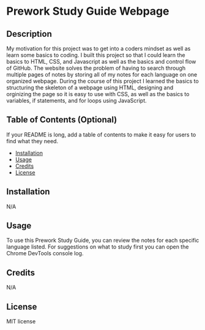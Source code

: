 # Prework Study Guide Webpage

## Description

My motivation for this project was to get into a coders mindset as well as learn some basics to coding. I built this project so that I could learn the basics to HTML, CSS, and Javascript as well as the basics and control flow of GitHub. The website solves the problem of having to search through multiple pages of notes by storing all of my notes for each language on one organized webpage. During the course of this project I learned the basics to structuring the skeleton of a webpage using HTML, designing and orginizing the page so it is easy to use with CSS, as well as the basics to variables, if statements, and for loops using JavaScript.

## Table of Contents (Optional)

If your README is long, add a table of contents to make it easy for users to find what they need.

- [Installation](#installation)
- [Usage](#usage)
- [Credits](#credits)
- [License](#license)

## Installation

N/A

## Usage

To use this Prework Study Guide, you can review the notes for each specific language listed. For suggestions on what to study first you can open the Chrome DevTools console log.

## Credits

N/A

## License

MIT license
